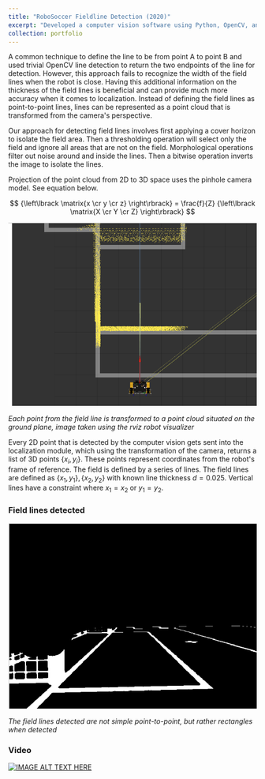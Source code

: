 ```yaml
---
title: "RoboSoccer Fieldline Detection (2020)"
excerpt: "Developed a computer vision software using Python, OpenCV, and ROS for soccer field line detection. Utilizes a point cloud approach for improved accuracy, with 2D points transformed to 3D points in the robot's frame of reference, allowing for definition of field lines with known thickness.<br/><img src='/images/field_lines.png' height='300' width='500' >"
collection: portfolio
---
```


A common technique to define the line to be from point A to point B and used trivial OpenCV line detection to return the two endpoints of the line for detection. However, this approach fails to recognize the width of the field lines when the robot is close. Having this additional information on the thickness of the field lines is beneficial and can provide much more accuracy when it comes to localization. Instead of defining the field lines as point-to-point lines, lines can be represented as a point cloud that is transformed from the camera's perspective.

Our approach for detecting field lines involves first applying a cover horizon to isolate the field area. Then a thresholding operation will select only the field and ignore all areas that are not on the field. Morphological operations filter out noise around and inside the lines. Then a bitwise operation inverts the image to isolate the lines.

Projection of the point cloud from 2D to 3D space uses the pinhole camera model. See equation below.

$$ {\left\lbrack \matrix{x  \cr y  \cr z} \right\rbrack} = \frac{f}{Z} {\left\lbrack \matrix{X  \cr Y  \cr Z} \right\rbrack} $$

<p align="center">
<img src='/images/scattered_points.png' width="600"/>
</p>
<p>
    <em>Each point from the field line is transformed to a point cloud situated on the ground plane, image taken using the rviz robot visualizer</em>
</p>


Every 2D point that is detected by the computer vision gets sent into the localization module, which using the transformation of the camera, returns a list of 3D points $\{x_i, y_i\}$. These points represent coordinates from the robot's frame of reference. The field is defined by a series of lines. The field lines are defined as $\{x_1, y_1\}, \{x_2, y_2\}$ with known line thickness $d = 0.025$. Vertical lines have a constraint where $x_1 = x_2$ or $y_1 = y_2$. 

### Field lines detected
<p align="center">
<img src="/images/field_lines.png" width="600"/>
</p>
<p>
    <em>The field lines detected are not simple point-to-point, but rather rectangles when detected</em>
</p>

### Video 
[![IMAGE ALT TEXT HERE](https://img.youtube.com/vi/JwFqQIDc-Jc/0.jpg)](https://youtu.be/JwFqQIDc-Jc)


